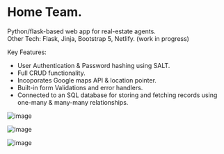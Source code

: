 # Home Team.

Python/flask-based web app for real-estate agents.                                                                   
Other Tech: Flask, Jinja, Bootstrap 5, Netlify. (work in progress)

Key Features:
  * User Authentication & Password hashing using SALT.
  * Full CRUD functionality. 
  * Incoporates Google maps API & location pointer. 
  * Built-in form Validations and error handlers. 
  * Connected to an SQL database for storing and fetching records using one-many & many-many relationships. 

![image](https://user-images.githubusercontent.com/89990638/179363150-8b0bd41b-ee20-4216-81ae-eedae9f75034.png)

![image](https://user-images.githubusercontent.com/89990638/179363186-da339a53-027e-44a7-9714-85f8eee4d33f.png)

![image](https://user-images.githubusercontent.com/89990638/179405099-fd07cb33-c41b-4de2-9a7d-15a1c6205645.png)


